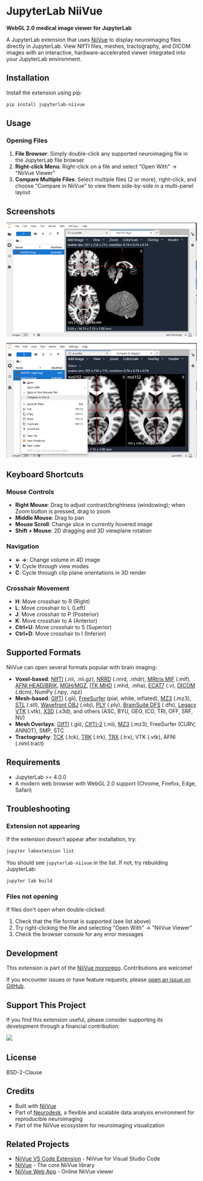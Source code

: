 # JupyterLab NiiVue

**WebGL 2.0 medical image viewer for JupyterLab**

A JupyterLab extension that uses [NiiVue](https://github.com/niivue/niivue) to display neuroimaging files directly in JupyterLab. View NIfTI files, meshes, tractography, and DICOM images with an interactive, hardware-accelerated viewer integrated into your JupyterLab environment.

## Installation

Install the extension using pip:

```bash
pip install jupyterlab-niivue
```

## Usage

### Opening Files

1. **File Browser**: Simply double-click any supported neuroimaging file in the JupyterLab file browser
2. **Right-click Menu**: Right-click on a file and select "Open With" → "NiiVue Viewer"
3. **Compare Multiple Files**: Select multiple files (2 or more), right-click, and choose "Compare in NiiVue" to view them side-by-side in a multi-panel layout

## Screenshots

![Default view showing a brain volume opened in JupyterLab with the NiiVue viewer](https://raw.githubusercontent.com/niivue/niivue-vscode/main/apps/jupyter/media/screenshot_default_view.png)

![Multiple images opened in compare view](https://raw.githubusercontent.com/niivue/niivue-vscode/main/apps/jupyter/media/screenshot_compare_view.png)

## Keyboard Shortcuts

### Mouse Controls
- **Right Mouse**: Drag to adjust contrast/brightness (windowing); when Zoom button is pressed, drag to zoom
- **Middle Mouse**: Drag to pan
- **Mouse Scroll**: Change slice in currently hovered image
- **Shift + Mouse**: 2D dragging and 3D viewplane rotation

### Navigation
- **← →**: Change volume in 4D image
- **V**: Cycle through view modes
- **C**: Cycle through clip plane orientations in 3D render

### Crosshair Movement
- **H**: Move crosshair to R (Right)
- **L**: Move crosshair to L (Left)
- **J**: Move crosshair to P (Posterior)
- **K**: Move crosshair to A (Anterior)
- **Ctrl+U**: Move crosshair to S (Superior)
- **Ctrl+D**: Move crosshair to I (Inferior)

## Supported Formats

NiiVue can open several formats popular with brain imaging:

- **Voxel-based**: [NIfTI](https://brainder.org/2012/09/23/the-nifti-file-format/) (.nii, .nii.gz), [NRRD](http://teem.sourceforge.net/nrrd/format.html) (.nrrd, .nhdr), [MRtrix MIF](https://mrtrix.readthedocs.io/en/latest/getting_started/image_data.html#mrtrix-image-formats) (.mif), [AFNI HEAD/BRIK](https://afni.nimh.nih.gov/pub/dist/doc/program_help/README.attributes.html), [MGH/MGZ](https://surfer.nmr.mgh.harvard.edu/fswiki/FsTutorial/MghFormat), [ITK MHD](https://itk.org/Wiki/ITK/MetaIO/Documentation) (.mhd, .mha), [ECAT7](https://github.com/openneuropet/PET2BIDS/tree/28aae3fab22309047d36d867c624cd629c921ca6/ecat_validation/ecat_info) (.v), [DICOM](https://dicom.nema.org/medical/dicom/current/output/chtml/part10/chapter_7.html) (.dcm), NumPy (.npy, .npz)
- **Mesh-based**: [GIfTI](https://www.nitrc.org/projects/gifti/) (.gii), [FreeSurfer](http://www.grahamwideman.com/gw/brain/fs/surfacefileformats.htm) (pial, white, inflated), [MZ3](https://github.com/neurolabusc/surf-ice/tree/master/mz3) (.mz3), [STL](https://medium.com/3d-printing-stories/why-stl-format-is-bad-fea9ecf5e45) (.stl), [Wavefront OBJ](https://brainder.org/tag/obj/) (.obj), [PLY](<https://en.wikipedia.org/wiki/PLY_(file_format)>) (.ply), [BrainSuite DFS](http://brainsuite.org/formats/dfs/) (.dfs), [Legacy VTK](https://vtk.org/wp-content/uploads/2015/04/file-formats.pdf) (.vtk), [X3D](https://3dprint.nih.gov/) (.x3d), and others (ASC, BYU, GEO, ICO, TRI, OFF, SRF, NV)
- **Mesh Overlays**: [GIfTI](https://www.nitrc.org/projects/gifti/) (.gii), [CIfTI-2](https://balsa.wustl.edu/about/fileTypes) (.nii), [MZ3](https://github.com/neurolabusc/surf-ice/tree/master/mz3) (.mz3), FreeSurfer (CURV, ANNOT), SMP, STC
- **Tractography**: [TCK](https://mrtrix.readthedocs.io/en/latest/getting_started/image_data.html#tracks-file-format-tck) (.tck), [TRK](http://trackvis.org/docs/?subsect=fileformat) (.trk), [TRX](https://github.com/frheault/tractography_file_format) (.trx), VTK (.vtk), AFNI (.niml.tract)

## Requirements

- JupyterLab >= 4.0.0
- A modern web browser with WebGL 2.0 support (Chrome, Firefox, Edge, Safari)

## Troubleshooting

### Extension not appearing
If the extension doesn't appear after installation, try:

```bash
jupyter labextension list
```

You should see `jupyterlab-niivue` in the list. If not, try rebuilding JupyterLab:

```bash
jupyter lab build
```

### Files not opening
If files don't open when double-clicked:
1. Check that the file format is supported (see list above)
2. Try right-clicking the file and selecting "Open With" → "NiiVue Viewer"
3. Check the browser console for any error messages

## Development

This extension is part of the [NiiVue monorepo](https://github.com/niivue/niivue-vscode). Contributions are welcome!

If you encounter issues or have feature requests, please [open an issue on GitHub](https://github.com/niivue/niivue-vscode/issues).

## Support This Project

If you find this extension useful, please consider supporting its development through a financial contribution:

<a href="https://opencollective.com/niivue/projects/niivue-vscode/donate" target="_blank">
  <img src="https://opencollective.com/niivue/donate/button@2x.png?color=blue" width="250" />
</a>

## License

BSD-2-Clause

## Credits

- Built with [NiiVue](https://github.com/niivue/niivue)
- Part of [Neurodesk](https://neurodesk.org/), a flexible and scalable data analysis environment for reproducible neuroimaging
- Part of the NiiVue ecosystem for neuroimaging visualization

## Related Projects

- [NiiVue VS Code Extension](https://marketplace.visualstudio.com/items?itemName=KorbinianEckstein.niivue) - NiiVue for Visual Studio Code
- [NiiVue](https://github.com/niivue/niivue) - The core NiiVue library
- [NiiVue Web App](https://niivue.github.io/niivue/) - Online NiiVue viewer
